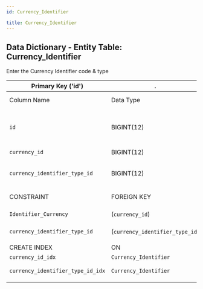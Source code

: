 ```yaml
---
id: Currency_Identifier

title: Currency_Identifier
---
```


## Data Dictionary - Entity Table: Currency_Identifier
Enter the Currency Identifier code & type

| Primary Key ('id')|.|ENGINE = InnoDB|.|.|
|---|---|---|---|---|
|Column Name|Data Type|PK Primary Key, NN-Not Null, Null|Example|Comments|
||
|`id`|BIGINT(12)|PK, NN|1|PrimaryKey-ID (auto creates),Contains the external identifier of credit limits|
|`currency_id`|BIGINT(12)|NotNull| 2|Relates to Currency Table|
|`currency_identifier_type_id`|BIGINT(12)|NotNull|12|See Currency_Identifier_Type Table|
||
|CONSTRAINT|FOREIGN KEY|REFERENCES|ON DELETE|ON UPDATE|
|`Identifier_Currency`|(`currency_id`)|`Currency` (`id`)|NO ACTION|NO ACTION|
|`currency_identifier_type_id`|(`currency_identifier_type_id`)|`Currency_Identifier_Type` (`id`)|NO ACTION|NO ACTION|
||
|CREATE INDEX|ON|ASC|VISABLE|.|
|`currency_id_idx`|`Currency_Identifier`|(`currency_id` ASC)|VISIBLE|.|
|`currency_identifier_type_id_idx`|`Currency_Identifier`|(`currency_identifier_type_id` ASC)|VISIBLE|.|
||
